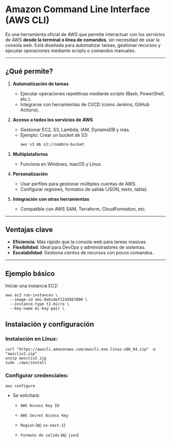 # Amazon Command Line Interface (AWS CLI)

Es una herramienta oficial de AWS que permite interactuar con los servicios de AWS **desde la terminal o línea de comandos**, sin necesidad de usar la consola web. Está diseñada para automatizar tareas, gestionar recursos y ejecutar operaciones mediante scripts o comandos manuales.

---

## **¿Qué permite?**

1. **Automatización de tareas**  
   - Ejecutar operaciones repetitivas mediante scripts (Bash, PowerShell, etc.).  
   - Integrarse con herramientas de CI/CD (como Jenkins, GitHub Actions).  

2. **Acceso a todos los servicios de AWS**  
   - Gestionar EC2, S3, Lambda, IAM, DynamoDB y más.  
   - Ejemplo: Crear un bucket de S3:  
     ```bash
     aws s3 mb s3://nombre-bucket
     ```

3. **Multiplataforma**  
   - Funciona en Windows, macOS y Linux.  

4. **Personalización**  
   - Usar perfiles para gestionar múltiples cuentas de AWS.  
   - Configurar regiones, formatos de salida (JSON, texto, tabla).  

5. **Integración con otras herramientas**  
   - Compatible con AWS SAM, Terraform, CloudFormation, etc.  

---

## **Ventajas clave**  
- **Eficiencia**: Más rápido que la consola web para tareas masivas.  
- **Flexibilidad**: Ideal para DevOps y administradores de sistemas.  
- **Escalabilidad**: Gestiona cientos de recursos con pocos comandos.  

---

## **Ejemplo básico**  
Iniciar una instancia EC2:  

```
aws ec2 run-instances \
  --image-id ami-0abcdef1234567890 \
  --instance-type t2.micro \
  --key-name mi-key-pair \
```

## **Instalación y configuración**

### Instalación en Linux:

```
curl "https://awscli.amazonaws.com/awscli-exe-linux-x86_64.zip" -o "awscliv2.zip"  
unzip awscliv2.zip  
sudo ./aws/install
```

### Configurar credenciales:

`aws configure`

- Se solicitará:
    
    - `AWS Access Key ID`
        
    - `AWS Secret Access Key`
        
    - `Region` (ej: `us-east-1`)
        
    - `Formato de salida` (ej: `json`)


	
